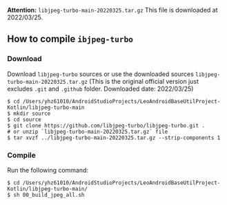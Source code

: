 **Attention:**
`libjpeg-turbo-main-20220325.tar.gz` This file is downloaded at 2022/03/25.

## How to compile `ibjpeg-turbo`

### Download
Download `libjpeg-turbo` sources or use the downloaded sources `libjpeg-turbo-main-20220325.tar.gz`
(This is the original official version just excludes `.git` and `.github` folder. Downloaded date: 2022/03/25)

```
$ cd /Users/yhz61010/AndroidStudioProjects/LeoAndroidBaseUtilProject-Kotlin/libjpeg-turbo-main
$ mkdir source
$ cd source
$ git clone https://github.com/libjpeg-turbo/libjpeg-turbo.git .
# or unzip `libjpeg-turbo-main-20220325.tar.gz` file
$ tar xvzf ../libjpeg-turbo-main-20220325.tar.gz --strip-components 1
```

### Compile
Run the following command:
```shell
$ cd /Users/yhz61010/AndroidStudioProjects/LeoAndroidBaseUtilProject-Kotlin/libjpeg-turbo-main/
$ sh 00_build_jpeg_all.sh
```